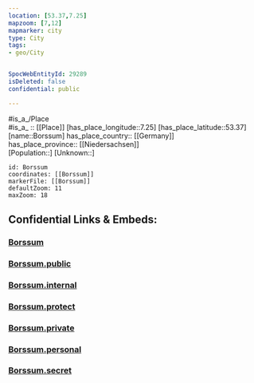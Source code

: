```yaml
---
location: [53.37,7.25] 
mapzoom: [7,12] 
mapmarker: city 
type: City
tags:
- geo/City


SpocWebEntityId: 29289
isDeleted: false
confidential: public

---
```

#is_a_/Place  
#is_a_ :: [[Place]] 
[has_place_longitude::7.25] 
[has_place_latitude::53.37] 
[name::Borssum] 
has_place_country:: [[Germany]]  
has_place_province:: [[Niedersachsen]]  
[Population::] 
[Unknown::] 


```leaflet
id: Borssum
coordinates: [[Borssum]] 
markerFile: [[Borssum]] 
defaultZoom: 11 
maxZoom: 18
```


## Confidential Links & Embeds: 

### [Borssum](/_Standards/Earth/Continent/Europe/Europe~Central/Germany/Germany~West/Niedersachsen/counties~Niedersachsen/Emden/Cities~Emden/Borssum.md) 

### [Borssum.public](/_public/Earth/Continent/Europe/Europe~Central/Germany/Germany~West/Niedersachsen/counties~Niedersachsen/Emden/Cities~Emden/Borssum.public.md) 

### [Borssum.internal](/_internal/Earth/Continent/Europe/Europe~Central/Germany/Germany~West/Niedersachsen/counties~Niedersachsen/Emden/Cities~Emden/Borssum.internal.md) 

### [Borssum.protect](/_protect/Earth/Continent/Europe/Europe~Central/Germany/Germany~West/Niedersachsen/counties~Niedersachsen/Emden/Cities~Emden/Borssum.protect.md) 

### [Borssum.private](/_private/Earth/Continent/Europe/Europe~Central/Germany/Germany~West/Niedersachsen/counties~Niedersachsen/Emden/Cities~Emden/Borssum.private.md) 

### [Borssum.personal](/_personal/Earth/Continent/Europe/Europe~Central/Germany/Germany~West/Niedersachsen/counties~Niedersachsen/Emden/Cities~Emden/Borssum.personal.md) 

### [Borssum.secret](/_secret/Earth/Continent/Europe/Europe~Central/Germany/Germany~West/Niedersachsen/counties~Niedersachsen/Emden/Cities~Emden/Borssum.secret.md)

